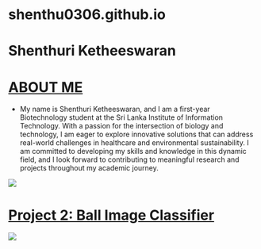 # shenthu0306.github.io

# Shenthuri Ketheeswaran


# [ABOUT ME](https://github.com/PlayingNumbers/ds_salary_proj) 
* My name is Shenthuri Ketheeswaran, and I am a first-year Biotechnology student at the Sri Lanka Institute of Information Technology. With a passion for the intersection of biology and technology, I am eager to explore innovative solutions that can address real-world challenges in healthcare and environmental sustainability. I am committed to developing my skills and knowledge in this dynamic field, and I look forward to contributing to meaningful research and projects throughout my academic journey. 

![](/images/positions_by_state.png)


# [Project 2: Ball Image Classifier](https://github.com/PlayingNumbers/ball_image_classifier) 


![](/images/matrix_results.png)
